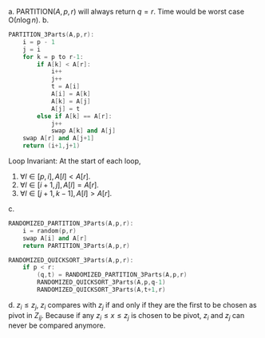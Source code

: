 a.
$\text{PARTITION}(A,p,r)$ will always return $q=r$. Time would be worst case $\text{O}(n\log n)$.
b.
```C++
PARTITION_3Parts(A,p,r):
    i = p - 1
    j = i
    for k = p to r-1:
        if A[k] < A[r]:
            i++
            j++
            t = A[i]
            A[i] = A[k]
            A[k] = A[j]
            A[j] = t
        else if A[k] == A[r]:
            j++
            swap A[k] and A[j]
    swap A[r] and A[j+1]
    return (i+1,j+1)
```
Loop Invariant:
At the start of each loop, 
1. $\forall l\in [p,i],A[l] < A[r]$.
2. $\forall l\in [i+1,j], A[l]=A[r]$.
3. $\forall l\in [j+1,k-1], A[l]>A[r]$.

c.
```C++
RANDOMIZED_PARTITION_3Parts(A,p,r):
    i = random(p,r)
    swap A[i] and A[r]
    return PARTITION_3Parts(A,p,r)

RANDOMIZED_QUICKSORT_3Parts(A,p,r):
    if p < r:
        (q,t) = RANDOMIZED_PARTITION_3Parts(A,p,r)
        RANDOMIZED_QUICKSORT_3Parts(A,p,q-1)
        RANDOMIZED_QUICKSORT_3Parts(A,t+1,r)
```
d.
$z_i \le z_j$, $z_i$ compares with $z_j$ if and only if they are the first to be chosen as pivot in $Z_{ij}$. Because if any $z_i\le x\le z_j$ is chosen to be pivot, $z_i$ and $z_j$ can never be compared anymore.




